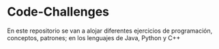 # Code-Challenges
En este repositorio se van a alojar diferentes ejercicios de programación, conceptos, patrones; en los lenguajes de Java, Python y C++
